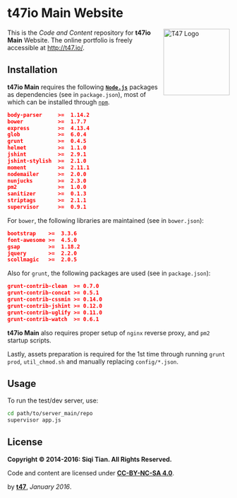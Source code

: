 # t47io Main Website

<img src="http://t47.io/img/t47/t47_logo_g.png" alt="T47 Logo" width="150px" align="right">

This is the _Code and Content_ repository for **t47io Main** Website. The online portfolio is freely accessible at http://t47.io/.

## Installation

**t47io Main** requires the following [**`Node.js`**](https://nodejs.org/) packages as dependencies (see in `package.json`), most of which can be installed through [`npm`](https://www.npmjs.com/).

```json
body-parser     >=  1.14.2
bower           >=  1.7.7
express         >=  4.13.4
glob            >=  6.0.4
grunt           >=  0.4.5
helmet          >=  1.1.0
jshint          >=  2.9.1
jshint-stylish  >=  2.1.0
moment          >=  2.11.1
nodemailer      >=  2.0.0
nunjucks        >=  2.3.0
pm2             >=  1.0.0
sanitizer       >=  0.1.3
striptags       >=  2.1.1
supervisor      >=  0.9.1
```

For `bower`, the following libraries are maintained (see in `bower.json`): 

```json
bootstrap    >=  3.3.6
font-awesome >=  4.5.0
gsap         >=  1.18.2
jquery       >=  2.2.0
scollmagic   >=  2.0.5
```

Also for `grunt`, the following packages are used (see in `package.json`):

```json
grunt-contrib-clean  >= 0.7.0
grunt-contrib-concat >= 0.5.1
grunt-contrib-cssmin >= 0.14.0
grunt-contrib-jshint >= 0.12.0
grunt-contrib-uglify >= 0.11.0
grunt-contrib-watch  >= 0.6.1
```

**t47io Main** also requires proper setup of `nginx` reverse proxy, and `pm2` startup scripts.

Lastly, assets preparation is required for the 1st time through running `grunt prod`, `util_chmod.sh` and manually replacing `config/*.json`. 

## Usage

To run the test/dev server, use:

```bash
cd path/to/server_main/repo
supervisor app.js
```

## License

**Copyright &copy; 2014-2016: Siqi Tian. All Rights Reserved.**

Code and content are licensed under [**CC-BY-NC-SA 4.0**](https://creativecommons.org/licenses/by-nc-sa/4.0/).


by [**t47**](http://t47.io/), *January 2016*.

